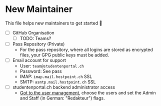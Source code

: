 # New Maintainer

This file helps new maintainers to get started 🎉

- [ ] GitHub Organisation
  - [ ] TODO: Teams?
- [ ] Pass Repository (Private)
  - For the pass repository, where all logins are stored as encrypted files, your GPG public keys must be added.  
- [ ] Email account for support
  - User: `team@studentenportal.ch`
  - Password: See pass
  - IMAP: `imap.mail.hostpoint.ch` SSL
  - SMTP: `asmtp.mail.hostpoint.ch` SSL
- [ ] studentenportal.ch backend administrator access
  - [Got to the user management](https://studentenportal.ch/admin/front/user/), choose the users and set the Admin and Staff (in German: "Redakteur") flags.
